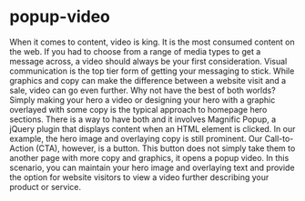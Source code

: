 # popup-video
When it comes to content, video is king. It is the most consumed content on the web. If you had to choose from a range of media types to get a message across, a video should always be your first consideration. Visual communication is the top tier form of getting your messaging to stick. While graphics and copy can make the difference between a website visit and a sale, video can go even further. Why not have the best of both worlds?  Simply making your hero a video or designing your hero with a graphic overlayed with some copy is the typical approach to homepage hero sections. There is a way to have both and it involves Magnific Popup, a jQuery plugin that displays content when an HTML element is clicked. In our example, the hero image and overlaying copy is still prominent. Our Call-to-Action (CTA), however, is a button. This button does not simply take them to another page with more copy and graphics, it opens a popup video. In this scenario, you can maintain your hero image and overlaying text and provide the option for website visitors to view a video further describing your product or service.
